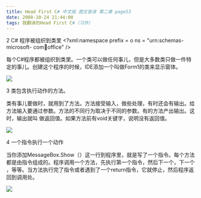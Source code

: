 ```yaml
---
title: Head First C# 中文版 图文皆译 第二章 page53
date: 2008-10-24 21:44:00
tags: 我翻译的Head First C#（习作）
---
```

2 C#  程序被组织到类里  <?xml:namespace prefix = o ns = "urn:schemas-microsoft-
com:office:office" />

每个C#程序都被组织到类里。一个类可以做任何事儿，但是大多数类只做一件特定的事儿。创建这个程序的时候，IDE添加一个叫做Form1的类来显示窗体。

![](https://p-blog.csdn.net/images/p_blog_csdn_net/cuipengfei1/EntryImages/20081024/%E6%88%AA%E5%9B%BE04.jpg)

3  类包含执行动作的方法。

类有事儿要做时，就用到了方法。方法接受输入，做些处理，有时还会有输出。给方法输入要通过参数。方法的不同行为取决于不同的参数。有的方法产出输出。这时，输出就叫
做返回值。如果方法前有void关键字，说明没有返回值。

![](https://p-blog.csdn.net/images/p_blog_csdn_net/cuipengfei1/EntryImages/20081024/%E6%88%AA%E5%9B%BE05.jpg)

4  一个指令执行一个动作

当你添加MessageBox.Show（）这一行到程序里，就是写了一个指令。每个方法都是由指令组成的。程序调用一个方法，先执行第一个指令，然后下一个，下一个
，等等。当方法执行完了指令或者遇到了一个return指令，它就停止，然后程序返回到调用处。

![](https://p-blog.csdn.net/images/p_blog_csdn_net/cuipengfei1/EntryImages/20081024/%E6%88%AA%E5%9B%BE06633604814651210008.jpg)



